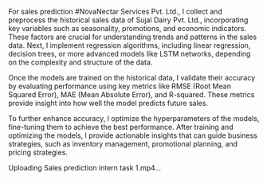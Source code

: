 For sales prediction #NovaNectar Services Pvt. Ltd., I collect and preprocess the historical sales data of Sujal Dairy Pvt. Ltd., incorporating key variables such as seasonality, promotions, and economic indicators. These factors are crucial for understanding trends and patterns in the sales data. Next, I implement regression algorithms, including linear regression, decision trees, or more advanced models like LSTM networks, depending on the complexity and structure of the data.

Once the models are trained on the historical data, I validate their accuracy by evaluating performance using key metrics like RMSE (Root Mean Squared Error), MAE (Mean Absolute Error), and R-squared. These metrics provide insight into how well the model predicts future sales.

To further enhance accuracy, I optimize the hyperparameters of the models, fine-tuning them to achieve the best performance. After training and optimizing the models, I provide actionable insights that can guide business strategies, such as inventory management, promotional planning, and pricing strategies.



Uploading Sales  prediction  intern task 1.mp4…

